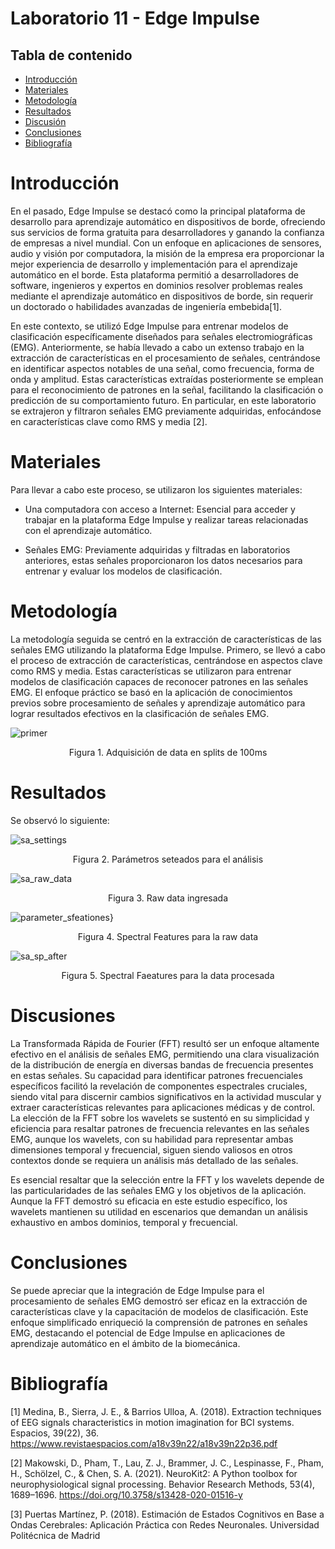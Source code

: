 # Laboratorio 11 - Edge Impulse

## Tabla de contenido
- [Introducción](#Introducción)
- [Materiales](#Materiales)
- [Metodología](#Metodología)
- [Resultados](#Resultados)
- [Discusión](#Discusión)
- [Conclusiones](#Conclusiones) 
- [Bibliografía](#Bibliografía)

# Introducción
En el pasado, Edge Impulse se destacó como la principal plataforma de desarrollo para aprendizaje automático en dispositivos de borde, ofreciendo sus servicios de forma gratuita para desarrolladores y ganando la confianza de empresas a nivel mundial. Con un enfoque en aplicaciones de sensores, audio y visión por computadora, la misión de la empresa era proporcionar la mejor experiencia de desarrollo y implementación para el aprendizaje automático en el borde. Esta plataforma permitió a desarrolladores de software, ingenieros y expertos en dominios resolver problemas reales mediante el aprendizaje automático en dispositivos de borde, sin requerir un doctorado o habilidades avanzadas de ingeniería embebida[1].

En este contexto, se utilizó Edge Impulse para entrenar modelos de clasificación específicamente diseñados para señales electromiográficas (EMG). Anteriormente, se había llevado a cabo un extenso trabajo en la extracción de características en el procesamiento de señales, centrándose en identificar aspectos notables de una señal, como frecuencia, forma de onda y amplitud. Estas características extraídas posteriormente se emplean para el reconocimiento de patrones en la señal, facilitando la clasificación o predicción de su comportamiento futuro. En particular, en este laboratorio se extrajeron y filtraron señales EMG previamente adquiridas, enfocándose en características clave como RMS y media [2].

# Materiales
Para llevar a cabo este proceso, se utilizaron los siguientes materiales:

- Una computadora con acceso a Internet: Esencial para acceder y trabajar en la plataforma Edge Impulse y realizar tareas relacionadas con el aprendizaje automático.

- Señales EMG: Previamente adquiridas y filtradas en laboratorios anteriores, estas señales proporcionaron los datos necesarios para entrenar y evaluar los modelos de clasificación.

# Metodología
La metodología seguida se centró en la extracción de características de las señales EMG utilizando la plataforma Edge Impulse. Primero, se llevó a cabo el proceso de extracción de características, centrándose en aspectos clave como RMS y media. Estas características se utilizaron para entrenar modelos de clasificación capaces de reconocer patrones en las señales EMG. El enfoque práctico se basó en la aplicación de conocimientos previos sobre procesamiento de señales y aprendizaje automático para lograr resultados efectivos en la clasificación de señales EMG.

![primer](https://github.com/daang04/Intro_se-ales/assets/45319820/fd452017-5015-4096-ab19-03644f5d972c)
<p style="text-align: center;">Figura 1. Adquisición de data en splits de 100ms</p>

# Resultados
Se observó lo siguiente:

![sa_settings](https://github.com/daang04/Intro_se-ales/assets/45319820/39c5cbc5-26ec-4b9a-b5aa-85a1f0b4c499)
<p style="text-align: center;">Figura 2. Parámetros seteados para el análisis</p>

![sa_raw_data](https://github.com/daang04/Intro_se-ales/assets/45319820/bc1f0475-2df1-4683-8c36-a5afafe4e8ce)
<p style="text-align: center;">Figura 3. Raw data ingresada</p>

![parameter_sfeationes](https://github.com/daang04/Intro_se-ales/assets/45319820/2bf52cd5-58fa-4688-bc43-136d8aedbb63)}
<p style="text-align: center;">Figura 4. Spectral Features para la raw data</p>

![sa_sp_after](https://github.com/daang04/Intro_se-ales/assets/45319820/ac61437a-9c29-4118-99da-ab24a130611e)
<p style="text-align: center;">Figura 5. Spectral Faeatures para la data procesada</p>


# Discusiones
La Transformada Rápida de Fourier (FFT) resultó ser un enfoque altamente efectivo en el análisis de señales EMG, permitiendo una clara visualización de la distribución de energía en diversas bandas de frecuencia presentes en estas señales. Su capacidad para identificar patrones frecuenciales específicos facilitó la revelación de componentes espectrales cruciales, siendo vital para discernir cambios significativos en la actividad muscular y extraer características relevantes para aplicaciones médicas y de control. La elección de la FFT sobre los wavelets se sustentó en su simplicidad y eficiencia para resaltar patrones de frecuencia relevantes en las señales EMG, aunque los wavelets, con su habilidad para representar ambas dimensiones temporal y frecuencial, siguen siendo valiosos en otros contextos donde se requiera un análisis más detallado de las señales.

Es esencial resaltar que la selección entre la FFT y los wavelets depende de las particularidades de las señales EMG y los objetivos de la aplicación. Aunque la FFT demostró su eficacia en este estudio específico, los wavelets mantienen su utilidad en escenarios que demandan un análisis exhaustivo en ambos dominios, temporal y frecuencial.



# Conclusiones
Se puede apreciar que la integración de Edge Impulse para el procesamiento de señales EMG demostró ser eficaz en la extracción de características clave y la capacitación de modelos de clasificación. Este enfoque simplificado enriqueció la comprensión de patrones en señales EMG, destacando el potencial de Edge Impulse en aplicaciones de aprendizaje automático en el ámbito de la biomecánica.

# Bibliografía

[1] Medina, B., Sierra, J. E., & Barrios Ulloa, A. (2018). Extraction techniques of EEG signals characteristics in motion imagination for BCI systems. Espacios, 39(22), 36. https://www.revistaespacios.com/a18v39n22/a18v39n22p36.pdf

[2] Makowski, D., Pham, T., Lau, Z. J., Brammer, J. C., Lespinasse, F., Pham, H.,
Schölzel, C., & Chen, S. A. (2021). NeuroKit2: A Python toolbox for neurophysiological signal processing.
Behavior Research Methods, 53(4), 1689–1696. https://doi.org/10.3758/s13428-020-01516-y

[3] Puertas Martínez, P. (2018). Estimación de Estados Cognitivos en Base a Ondas Cerebrales: Aplicación Práctica con Redes Neuronales. Universidad Politécnica de Madrid
